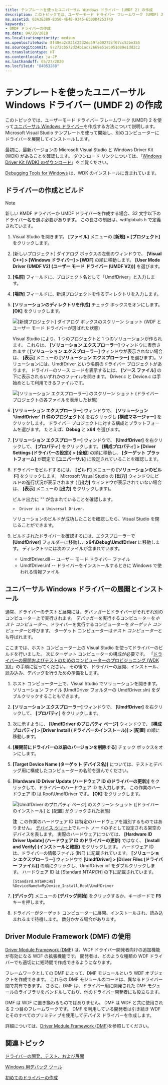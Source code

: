 ```yaml
---
title: テンプレートを使ったユニバーサル Windows ドライバー (UMDF 2) の作成
description: このトピックでは、ユーザーモード ドライバー フレームワーク (UMDF) 2 を使ってユニバーサル Windows ドライバーを作成する方法について説明します。 Microsoft Visual Studio テンプレートを使って開始し、別のコンピューターにドライバーを展開してインストールします。
ms.assetid: 03A3E389-8350-4E4B-9345-E50DD425374D
keywords:
- UMDF ドライバーの作成
ms.date: 04/20/2018
ms.localizationpriority: medium
ms.openlocfilehash: 8f48ea2c821c2232dd59fa00272cf67cc52be355
ms.sourcegitcommit: 97272cb572d24b1ac72669e51e5051089e1dd2c2
ms.translationtype: HT
ms.contentlocale: ja-JP
ms.lasthandoff: 05/27/2020
ms.locfileid: "84053288"
---
```

# <a name="write-a-universal-windows-driver-umdf-2-based-on-a-template"></a>テンプレートを使ったユニバーサル Windows ドライバー (UMDF 2) の作成

このトピックでは、ユーザーモード ドライバー フレームワーク (UMDF) 2 を使って[ユニバーサル Windows ドライバー](https://docs.microsoft.com/windows-hardware/drivers)を作成する方法について説明します。 Microsoft Visual Studio テンプレートを使って開始し、別のコンピューターにドライバーを展開してインストールします。

最初に、最新バージョンの Microsoft Visual Studio と Windows Driver Kit (WDK) があることを確認します。 ダウンロード リンクについては、「[Windows Driver Kit (WDK) のダウンロード](https://docs.microsoft.com/windows-hardware/drivers/download-the-wdk)」をご覧ください。

[Debugging Tools for Windows](https://go.microsoft.com/fwlink/p?linkid=223405) は、WDK のインストールに含まれています。

## <a name="create-and-build-a-driver"></a>ドライバーの作成とビルド

>[!NOTE]
>新しい KMDF ドライバーか UMDF ドライバーを作成する場合、32 文字以下のドライバー名を選ぶ必要があります。 この長さの制限は、wdfglobals.h で定義されています。

1. Visual Studio を開きます。 **[ファイル]** メニューの **[新規] &gt; [プロジェクト]** をクリックします。
2. [新しいプロジェクト] ダイアログ ボックスの左側のウィンドウで、 **[Visual C++] &gt; [Windows ドライバー] &gt; [WDF]** の順に移動します。 **[User Mode Driver (UMDF V2) (ユーザー モード ドライバー (UMDF V2))]** を選びます。
3. **[名前]** フィールドに、プロジェクト名として「UmdfDriver」と入力します。
4. **[場所]** フィールドに、新規プロジェクトを作るディレクトリを入力します。
5. **[ソリューションのディレクトリを作成]** チェック ボックスをオンにします。 **[OK]** をクリックします。

    ![[新規プロジェクト] ダイアログ ボックスのスクリーン ショット (WDF とユーザー モード ドライバーが選ばれた状態) ](images/vs2015-umdf2-template.png)

    Visual Studio により、1 つのプロジェクトと 1 つのソリューションが作られます。 これらは、 **[ソリューション エクスプローラー]** ウィンドウに表示されます ( **[ソリューション エクスプローラー]** ウィンドウが表示されない場合は、 **[表示]** メニューの **[ソリューション エクスプローラー]** を選びます)。ソリューションには、UmdfDriver という名前のドライバー プロジェクトがあります。 ドライバーのソース コードを表示するには、 **[ソース ファイル]** の下に表示されるいずれかのファイルを開きます。 Driver.c と Device.c は手始めとして利用できるファイルです。

    ![[ソリューション エクスプローラー] のスクリーン ショット (ドライバー プロジェクトの各ファイルを表示した状態)](images/vs2015-umdf2-solution-explorer.png)

6. **[ソリューション エクスプローラー]** ウィンドウで、 **[ソリューション 'UmdfDriver' (1 件のプロジェクト)]** を右クリックし **[構成マネージャー]** をクリックします。 ドライバー プロジェクトに対する構成とプラットフォームを選びます。 たとえば、**Debug** と **x64** を選びます。
7. **[ソリューション エクスプローラー]** ウィンドウで、 **[UmdfDriver]** を右クリックして、 **[プロパティ]** をクリックします。 **[構成プロパティ] &gt; [Driver Settings (ドライバーの設定)] &gt; [全般]** の順に移動し、 **[ターゲット プラットフォーム]** が既定で **[ユニバーサル]** に設定されていることを確認します。
8. ドライバーをビルドするには、 **[ビルド]** メニューの **[ソリューションのビルド]** をクリックします。 Microsoft Visual Studio の **[出力]** ウィンドウにビルドの進行状況が表示されます ( **[出力]** ウィンドウが表示されていない場合は、 **[表示]** メニューの **[出力]** をクリックします)。

    ビルド出力に "" が含まれていることを確認します。

    ``` syntax
    >  Driver is a Universal Driver.
    ```

    ソリューションのビルドが成功したことを確認したら、Visual Studio を閉じることができます。

9. ビルドされたドライバーを確認するには、エクスプローラーで **[UmdfDriver]** フォルダーに移動し、**x64\\Debug\\UmdfDriver** に移動します。 ディレクトリには次のファイルが含まれています。

    * UmdfDriver.dll -- ユーザー モード ドライバー ファイル
    * UmdfDriver.inf -- ドライバーをインストールするときに Windows で使われる情報ファイル

## <a name="deploy-and-install-the-universal-windows-driver"></a>ユニバーサル Windows ドライバーの展開とインストール

通常、ドライバーのテストと展開には、デバッガーとドライバーがそれぞれ別のコンピューター上で実行されます。 デバッガーを実行するコンピューターを*ホスト コンピューター*、ドライバーを実行するコンピューターを*ターゲット コンピューター*と呼びます。 ターゲット コンピューターは*テスト コンピューター*とも呼ばれます。

ここまでは、ホスト コンピューター上の Visual Studio を使ってドライバーのビルドを行いました。 次にターゲット コンピューターの構成が必要です。 「[ドライバーの展開およびテストのためのコンピューターのプロビジョニング (WDK 10)](provision-a-target-computer-wdk-8-1.md)」の手順に従ってください。 その後で、ドライバーの展開、インストール、読み込み、デバッグを行うための準備をします。

1. ホスト コンピューター上で、Visual Studio でソリューションを開きます。 ソリューション ファイル (UmdfDriver フォルダーの UmdfDriver.sln) をダブルクリックすることもできます。
2. **[ソリューション エクスプローラー]** ウィンドウで、 **[UmdfDriver]** を右クリックして、 **[プロパティ]** をクリックします。
3. 次に示すように、 **[UmdfDriver のプロパティ ページ]** ウィンドウで、 **[構成プロパティ] &gt; [Driver Install (ドライバーのインストール)] &gt; [配置]** の順に移動します。
4. **[展開前にドライバーの以前のバージョンを削除する]** チェック ボックスをオンにします。
5. **[Target Device Name (ターゲット デバイス名)]** については、テストとデバッグ用に構成したコンピューターの名前を選んでください。
6. **[Hardware ID Driver Update (ハードウェア ID のドライバーの更新)]** をクリックして、ドライバーのハードウェア ID を入力します。 この作業のハードウェア ID は Root\\UmdfDriver です。 **[OK]** をクリックします。

    ![[UmdfDriver のプロパティ ページ] のスクリーン ショット ([ドライバーのインストール] と [配置] がクリックされた状態)](images/vs2015-deploy.png)

    **注**  この作業のハードウェア ID は特定のハードウェアを識別するものではありません。 [デバイス ツリー](https://go.microsoft.com/fwlink/p?linkid=399236)上でルート ノードの子として設定される架空のデバイスを表します。 実際のハードウェアについては、 **[Hardware ID Driver Update] (ハードウェア ID のドライバーの更新)** ではなく、 **[Install and Verify] (インストールと確認)** をクリックします。
    ハードウェア ID は、ドライバーの情報ファイル (INF) に記載されています。 **[ソリューション エクスプローラー]** ウィンドウで **[UmdfDriver] &gt; [Driver Files (ドライバー ファイル)]** の順にクリックし、UmdfDriver.inf をダブルクリックします。 ハードウェア ID は \[Standard.NT$ARCH$\] の下に記載されています。

    ```ManagedCPlusPlus
    [Standard.NT$ARCH$]
    %DeviceName%=MyDevice_Install,Root\UmdfDriver
    ```

7. **[デバッグ]** メニューの **[デバッグ開始]** をクリックするか、キーボードで **F5** キーを押します。
8. ドライバーがターゲット コンピューターに展開、インストールされ、読み込まれるまで待機します。 数分かかる場合があります。

## <a name="using-the-driver-module-framework-dmf"></a>Driver Module Framework (DMF) の使用

[Driver Module Framework (DMF)](https://github.com/Microsoft/DMF) は、WDF ドライバー開発者向けの追加機能が有効になる WDF の拡張機能です。 開発者は、どのような種類の WDF ドライバーでも適切にに短時間で作成できるようになります。

フレームワークとしての DMF によって、DMF モジュールという WDF オブジェクトを作成できます。 これらの DMF モジュールのコードは、異なるドライバー間で共有できます。 さらに、DMF は、ドライバー用に開発された DMF モジュールのライブラリをバンドルしており、他のドライバー開発者にも役立ちます。

DMF は WDF に置き換わるものではありません。 DMF は WDF と共に使用される 2 つ目のフレームワークです。 DMF を利用している開発者は引き続き WDF とそのすべてのプリミティブを使用してデバイス ドライバーを作成します。

詳細については、[Driver Module Framework (DMF)](https://github.com/Microsoft/DMF)を参照してください。

## <a name="related-topics"></a>関連トピック

[ドライバーの開発、テスト、および展開](https://docs.microsoft.com/windows-hardware/drivers/develop/)

[Windows 用デバッグ ツール](https://docs.microsoft.com/windows-hardware/drivers/debugger/)

[初めてのドライバーの作成](writing-your-first-driver.md)
